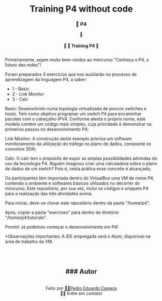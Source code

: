 <h1 align="center">Training P4 without code</h1>

<h3 align="center">
    🔗 P4
</h3>
<p align="center">🚀 </p>

<h4 align="center"> 
	🚧 🚀 Training P4  🚧
</h4>





<h2 align="center"> </h2> 
<p>
Primeiramente, sejam muito bem-vindos ao minicurso "Conheça o P4, o futuro das redes"!

Foram preparados 3 exercícios que nos auxiliarão no processo de aprendizagem da linguagem P4, a saber:

* 1 - Basic
* 2 - Link Monitor
* 3 - Calc

Basic: Desenvolvido numa topologia virtualizada de poucos switches e hosts. Tem como objetivo programar um switch P4 para encaminhar pacotes com o cabeçalho IPV4. Conforme atesta o próprio nome, este modelo contém um código mais simples, cuja prioridade é demonstrar os primeiros passos no desenvolvimento P4;

Link Monitor: A construção deste exemplo prioriza um software monitoramento da utilização do tráfego no plano de dados, consoante os conceitos SDN;

Calc: O calc tem o propósito de expor as amplas possibilidades advindas do uso da tecnologia P4. Alguém imaginou criar uma calculadora sobre o plano de dados de um switch? Pois é, nesta prática esse conceito é alcançado;

Os participantes têm importada dentro do VirtualBox uma VM de nome P4, contendo o ambiente e softwares básicos utilizados no decorrer do minicurso. Este repositório, por sua vez, inclui os códigos e snippets P4 para a realização das três atividades acima.

Para iniciar, deve-se clonar este repositório dentro da pasta "/home/p4".

Após, copiar a pasta "exercises" para dentro do diretório "/home/p4/tutorials".

Pronto! Já podemos começar o desenvolvimento em P4!


*Observações importantes: A IDE empregada será o Atom, disponível na área de trabalho da VM.

</p>

<br><br>

<h2 align="center"> ### Autor</h2>

<p align="center">

 <br /> 
 Feito por <a href="https://www.linkedin.com/in/pedro-eduardo-camera/" title="Pedro Eduardo Camera">🚀🚀Pedro Eduardo Camera </a><br />
👋🏽 Entre em contato! <br />

</p>







